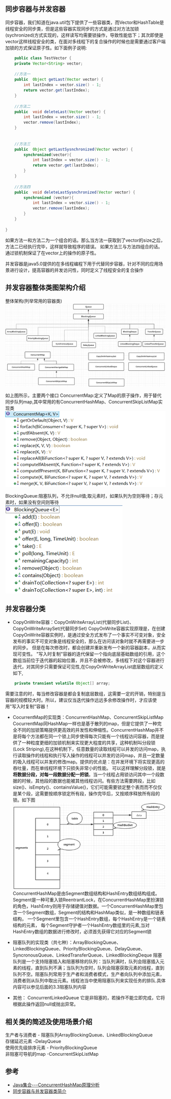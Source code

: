 ## 同步容器与并发容器
同步容器，我们知道在java.util包下提供了一些容器类，而Vector和HashTable是线程安全的同步类，但是这些容器实现同步的方式是通过对方法加锁(sychronized)方式实现的，这样读写均需要锁操作，导致性能低下；其次即使是vector这样线程安全的类，在面对多线程下的复合操作的时候也是需要通过客户端加锁的方式保证原子性。如下面例子说明:
```java
    public class TestVector {
	private Vector<String> vector;

	//方法一
	public  Object getLast(Vector vector) {
	    int lastIndex = vector.size() - 1;
	    return vector.get(lastIndex);
	}
	
	//方法二
	public  void deleteLast(Vector vector) {
	    int lastIndex = vector.size() - 1;
	    vector.remove(lastIndex);
	}
	
	
	//方法三
	public  Object getLastSysnchronized(Vector vector) {
		synchronized(vector){
			int lastIndex = vector.size() - 1;
			return vector.get(lastIndex);
		}
	}

	//方法四
	public  void deleteLastSysnchronized(Vector vector) {
		synchronized (vector){
			int lastIndex = vector.size() - 1;
			vector.remove(lastIndex);
		}
	}
	
}
```
如果方法一和方法二为一个组合的话。那么当方法一获取到了vector的size之后，方法二已经执行完毕，这样就导致程序的错误。
如果方法三与方法四组合的话。通过锁机制保证了在vector上的操作的原子性。

并发容器是java5.0提供的在多线程编程下用于代替同步容器，针对不同的应用场景进行设计，提高容器的并发访问性，同时定义了线程安全的复合操作

## 并发容器整体类图架构介绍
整体架构(列举常用的容器类)
![](imgs/并发容器.png)

如上图所示，主要两个接口
ConcurrentMap:定义了Map的原子操作，用于替代同步队列map,其中常用的有ConcurrentHashMap、ConcurrentSkipListMap实现类
    ![](imgs/concurrentMap.png)
   
BlockingQueue:阻塞队列，不允许null值;取元素时，如果队列为空则等待；存元素时，如果没有空间则等待
    ![](imgs/BlockingQueue.png)


## 并发容器分类
* CopyOnWrite容器：CopyOnWriteArrayList(代替同步List)、CopyOnWriteArraySet(代替同步Set)
CopyOnWrite容器实现原理是，在创建CopyOnWrite容器实例时，是通过安全方式发布了一个事实不可变对象，安全发布的事实不可变对象是线程安全的，那么在访问该对象时就不再需要进一步的同步。
但是在每次修改时，都会创建并重新发布一个新的容器副本，从而实现可变性。
"写入时复制"容器的迭代保留一个指向底层基础数组的引用，这个数组当前位于迭代器的起始位置，并且不会被修改，多线程下对这个容器进行迭代，对其同步只需要保证可见性,在CopyOnWriteArrayList底层数组的定义如下,
```java
    private transient volatile Object[] array;
```
需要注意的时，每当修改容器是都会复制底层数组，这需要一定的开销，特别是当容器的规模较大时。所以，建议仅当迭代操作远远多余修改操作时，才应该使用"写入时复制"容器！

* CocurrentMap的实现类：ConcurrentHashMap、ConcurrentSkipListMap 
CocurrentMap同HashMap一样也是基于散列的map，但是它提供了一种完全不同的加锁策略提供更高效的并发性和伸缩性。ConcurrentHashMap并不是将每个方法都在同一个锁上同步使得每次只能有一个线程访问容器，而是提供了一种粒度更细的加锁机制来实现更大程度的共享，这种机制叫分段锁(Lock Striping),在这种机制下，任意数量的读取线程可以并发的访问map，执行读取操作的线程和执行写入操作的线程可以并发的访问map，并且一定数量的吸入线程可以并发的修改map。提供的优点是：在并发环境下将实现更高的吞吐量，而在单线程环境下只损失非常小的性能。
可以这样理解分段锁，就是**将数据分段，对每一段数据分配一把锁**。当一个线程占用锁访问其中一个段数据的时候，其他段的数据也能被其他线程访问。有些方法需要跨段，比如size()、isEmpty()、containsValue()，它们可能需要锁定整个表而而不仅仅是某个段，这需要按顺序锁定所有段，操作完毕后，又按顺序释放所有段的锁。如下图
![](imgs/分段锁机制.png)
ConcurrentHashMap是由Segment数组结构和HashEntry数组结构组成。Segment是一种可重入锁ReentrantLock，在ConcurrentHashMap里扮演锁的角色，HashEntry则用于存储键值对数据。一个ConcurrentHashMap里包含一个Segment数组，Segment的结构和HashMap类似，是一种数组和链表结构， 一个Segment里包含一个HashEntry数组，每个HashEntry是一个链表结构的元素， 每个Segment守护者一个HashEntry数组里的元素,当对HashEntry数组的数据进行修改时，必须首先获得它对应的Segment锁

* 阻塞队列的实现类（共七种）：ArrayBlockingQueue、LinkedBlockingQueue、PriorityBlockingQueue、DelayQueue、SyncronousQueue、LinkedTransferQueue、LinkedBlockingDeque
阻塞队列是一个支持阻塞插入和阻塞移除的队列：当队列满时，队列会阻塞插入元素的线程，直到队列不满；当队列为空时，队列会阻塞获取元素的线程，直到队列不空。阻塞队列常用于生产者和消费者模式，生产者向队列中添加元素，消费者则从队列中取出元素。线程池当中使用阻塞队列来实现任务的排队.具体内容可以参见后面的3.3阻塞队列内容

* 其他：
	ConcurrentLinkedQueue 它是非阻塞的，若操作不能立即完成，它将根据此操作返回null或抛出异常。
## 相关类的简述及使用场景介绍
  生产者与消费者 - 阻塞队列ArrayBlockingQueue、LinkedBlockingQueue  
  存储延迟元素 -DelayQueue  
  使用优先级排序元素 - PriorityBlockingQueue  
  非阻塞可导航的map -ConcurrentSkipListMap  

## 参考
 * [Java集合---ConcurrentHashMap原理分析](https://www.cnblogs.com/ITtangtang/p/3948786.html)
 * [同步容器与并发容器类简介](https://blog.csdn.net/u012777670/article/details/82313750)